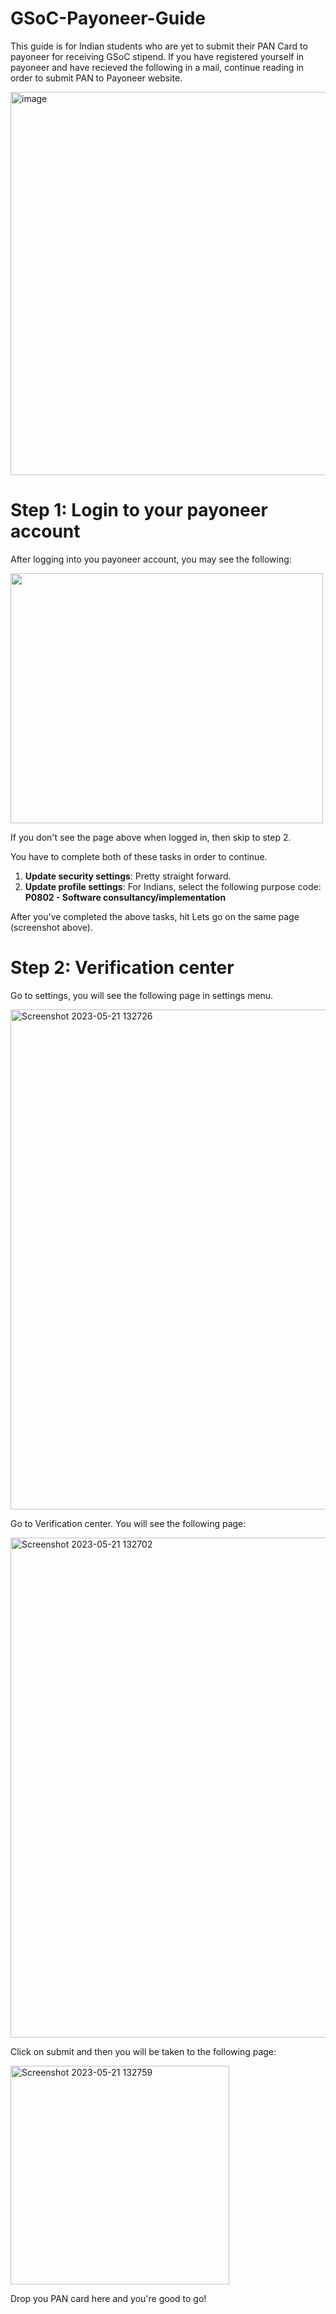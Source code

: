 # GSoC-Payoneer-Guide

This guide is for Indian students who are yet to submit their PAN Card to payoneer for receiving GSoC stipend.
If you have registered yourself in payoneer and have recieved the following in a mail, continue reading in order to submit PAN to Payoneer website.


<img width="613" alt="image" src="https://github.com/07jasjeet/GSoC-Payoneer-Guide/assets/98077881/8c665de7-5019-4a9a-9080-a7996a30a906">


# Step 1: Login to your payoneer account

After logging into you payoneer account, you may see the following:


<img src="https://github.com/07jasjeet/GSoC-Payoneer-Guide/assets/98077881/f81c8849-24fe-4e25-a5ad-bf947c325bb7" width="500" height="400">


If you don't see the page above when logged in, then skip to step 2.

You have to complete both of these tasks in order to continue.
1) **Update security settings**: Pretty straight forward.
2) **Update profile settings**: For Indians, select the following purpose code: **P0802 - Software consultancy/implementation**

After you've completed the above tasks, hit Lets go on the same page (screenshot above).

# Step 2: Verification center

Go to settings, you will see the following page in settings menu.


<img width="800" alt="Screenshot 2023-05-21 132726" src="https://github.com/07jasjeet/GSoC-Payoneer-Guide/assets/98077881/570c94e9-1677-4485-bc79-9683b5e155f8">


Go to Verification center.
You will see the following page:


<img width="800" alt="Screenshot 2023-05-21 132702" src="https://github.com/07jasjeet/GSoC-Payoneer-Guide/assets/98077881/a5bfa8d4-3530-413e-81d2-4780c6dc93c4">


Click on submit and then you will be taken to the following page:


<img width="350" alt="Screenshot 2023-05-21 132759" src="https://github.com/07jasjeet/GSoC-Payoneer-Guide/assets/98077881/04000bfe-6ef8-41eb-9e0f-803031c83742">


Drop you PAN card here and you're good to go!
